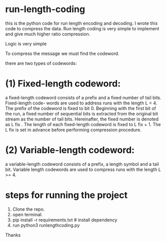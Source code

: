 # run-length-coding

this is the python code for run length encoding and decoding.
I wrote this code to compress the data. Run length coding is very simple to implement and give much higher ratio compression.

Logic is very simple

To compress the message we must find the codeword.

there are two types of codewords:
# (1) Fixed-length codeword:
a fixed-length codeword consists of
a prefix and a fixed number of tail bits. Fixed-length code-
words are used to address runs with the length L < 4. The
prefix of the codeword is fixed to bit 0. Beginning with the
first bit of the run, a fixed number of sequential bits is
extracted from the original bit stream as the number of tail
bits. Hereinafter, the fixed number is denoted as L fix . The
length of each fixed-length codeword is fixed to L fix + 1.
The L fix is set in advance before performing compression
procedure.

# (2) Variable-length codeword:
a variable-length codeword consists of a prefix, a length symbol
and a tail bit. Variable length codewords are used to compress runs with the length
L >= 4.

# steps for running the project
1) Clone the repo.
2) open terminal.
3) pip install -r requirements.txt # install dependency
4) run python3 runlengthcoding.py

Thanks
